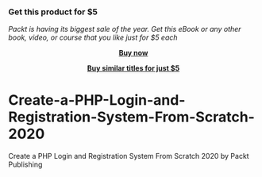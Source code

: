 
### Get this product for $5

<i>Packt is having its biggest sale of the year. Get this eBook or any other book, video, or course that you like just for $5 each</i>


<b><p align='center'>[Buy now](https://packt.link/9781800569836)</p></b>


<b><p align='center'>[Buy similar titles for just $5](https://subscription.packtpub.com/search)</p></b>


# Create-a-PHP-Login-and-Registration-System-From-Scratch-2020
Create a PHP Login and Registration System From Scratch 2020 by Packt Publishing
